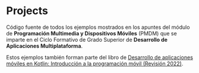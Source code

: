 # Projects

Código fuente de todos los ejemplos mostrados en los apuntes del módulo de <b>Programación Multimedia y Dispositivos Móviles</b> (PMDM) que se imparte en el Ciclo Formativo de Grado Superior de <b>Desarrollo de Aplicaciones Multiplataforma</b>.

Estos ejemplos también forman parte del libro de [Desarrollo de aplicaciones móviles en Kotlin: Introducción a la programación móvil (Revisión 2022)](https://www.amazon.es/dp/B08NM4XV4Q).
